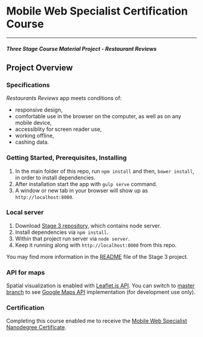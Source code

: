 # Mobile Web Specialist Certification Course
---
#### _Three Stage Course Material Project - Restaurant Reviews_

## Project Overview

### Specifications

_Restaurants Reviews_ app meets conditions of:
* responsive design,
* comfortable use in the browser on the computer, as well as on any mobile device,
* accessiblity for screen reader use,
* working offline,
* cashing data.

### Getting Started, Prerequisites, Installing

1. In the main folder of this repo, run `npm install` and then, `bower install`, in order to install dependencies.
2. After installation start the app with `gulp serve` command.
3. A window or new tab in your browser will show up as `http://localhost:8000`.

### Local server
1. Download [Stage 3 repository](https://github.com/karomamczi/mws-restaurant-stage-3), which contains node server.
2. Install dependencies via `npm install`.
3. Within that project run server via `node server`.
4. Keep it running along with `http://localhost:8000` from this repo.

You may find more information in the [README](https://github.com/karomamczi/mws-restaurant-stage-3/blob/master/README.md) file of the Stage 3 project.

### API for maps
Spatial visualization is enabled with [Leaflet.js API](https://leafletjs.com/). You can switch to [master branch](https://github.com/karomamczi/mws-restaurant-reviews) to see [Google Maps API](https://developers.google.com/maps/documentation/) implementation (for development use only).

### Certification
Completing this course enabled me to receive the [Mobile Web Specialist Nanodegree Certificate](https://confirm.udacity.com/F4LLDHF4).